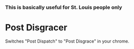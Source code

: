 ### This is basically useful for St. Louis people only

# Post Disgracer

Switches "Post Dispatch" to "Post Disgrace" in your chrome. 
